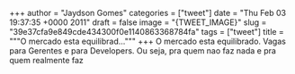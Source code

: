 
+++
author = "Jaydson Gomes"
categories = ["tweet"]
date = "Thu Feb 03 19:37:35 +0000 2011"
draft = false
image = "{TWEET_IMAGE}"
slug = "39e37cfa9e849cde434300f0e1140863368784fa"
tags = ["tweet"]
title = """O mercado esta equilibrad..."""
+++
O mercado esta equilibrado. Vagas para Gerentes e para Developers. Ou seja, pra quem nao faz nada e pra quem realmente faz
